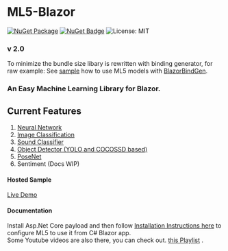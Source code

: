 # ML5-Blazor
 [![NuGet Package](https://img.shields.io/badge/nuget-v1.0.6%20Preview%204-orange.svg)](https://www.nuget.org/packages/BlazorML5/)
[![NuGet Badge](https://buildstats.info/nuget/BlazorML5)](https://www.nuget.org/packages/BlazorML5)
![License: MIT](https://img.shields.io/badge/License-MIT-blue.svg)

 
 ### v 2.0
To minimize the bundle size libary is rewritten with binding generator, for raw example:
See [sample](https://github.com/sps014/BlazorML5/blob/e0f58edfa4de7950d34de0049363492bfec11bc8/SampleApp/Pages/Index.razor) how to use ML5 models with [BlazorBindGen](https://github.com/sps014/BlazorBindGen/).
 
 ### An Easy Machine Learning Library for Blazor.

## Current Features
1. [Neural Network](https://github.com/sps014/BlazorML5/wiki/Neural-Network) 
2. [Image Classification](https://github.com/sps014/BlazorML5/wiki/Image-Classification)
3. [Sound Classifier](https://github.com/sps014/BlazorML5/wiki/Sound-Detector)
4. [Object Detector (YOLO and COCOSSD based)](https://github.com/sps014/BlazorML5/wiki/Object-Detector-(YOLO-CocoSSD))
5. [PoseNet](https://github.com/sps014/BlazorML5/wiki/PoseNet)
6. Sentiment (Docs WIP)

#### Hosted Sample
[Live Demo](https://blazor-ml5-sample.netlify.com/) 


#### Documentation
Install Asp.Net Core payload and then follow [Installation Instructions here](https://github.com/sps014/BlazorML5/wiki/BlazorML5-Installation) to configure ML5 to use it from C# Blazor app.<br>
Some Youtube videos are also there, you can check out. [this Playlist](https://www.youtube.com/watch?v=YWPRXuyYSx4&list=PL8z8Ue600vf1bVvX1uNHNs5GNC4XrSlVk) 
.





